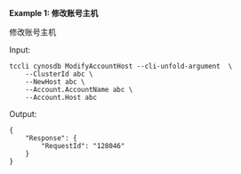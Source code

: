 **Example 1: 修改账号主机**

修改账号主机

Input: 

```
tccli cynosdb ModifyAccountHost --cli-unfold-argument  \
    --ClusterId abc \
    --NewHost abc \
    --Account.AccountName abc \
    --Account.Host abc
```

Output: 
```
{
    "Response": {
        "RequestId": "128046"
    }
}
```

